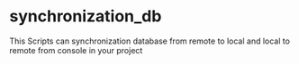 # synchronization_db
This Scripts can synchronization database from remote to local and local to remote from console in your project
